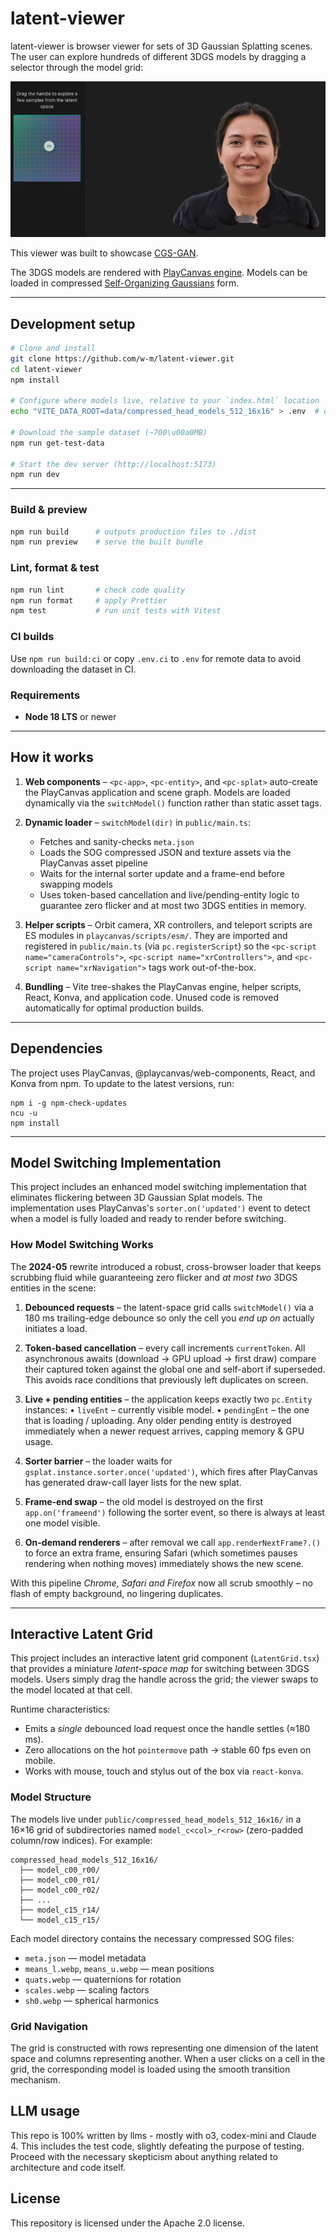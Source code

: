 # latent-viewer

latent-viewer is browser viewer for sets of 3D Gaussian Splatting scenes. The user can explore hundreds of different 3DGS models by dragging a selector through the model grid:

![Demo](latent-viewer-demo.gif)

This viewer was built to showcase [CGS-GAN](https://fraunhoferhhi.github.io/cgs-gan/).

The 3DGS models are rendered with [PlayCanvas engine](https://github.com/playcanvas/engine). Models can be loaded in compressed
[Self-Organizing Gaussians](https://fraunhoferhhi.github.io/Self-Organizing-Gaussians/) form.

---

## Development setup

```bash
# Clone and install
git clone https://github.com/w-m/latent-viewer.git
cd latent-viewer
npm install

# Configure where models live, relative to your `index.html` location
echo "VITE_DATA_ROOT=data/compressed_head_models_512_16x16" > .env  # edit the path if you have your own models

# Download the sample dataset (~700\u00a0MB)
npm run get-test-data

# Start the dev server (http://localhost:5173)
npm run dev
```

---

### Build & preview

```bash
npm run build      # outputs production files to ./dist
npm run preview    # serve the built bundle
```

### Lint, format & test

```bash
npm run lint       # check code quality
npm run format     # apply Prettier
npm test           # run unit tests with Vitest
```

### CI builds

Use `npm run build:ci` or copy `.env.ci` to `.env` for remote data to avoid downloading the dataset in CI.

### Requirements

- **Node 18 LTS** or newer

---

## How it works

1. **Web components** – `<pc-app>`, `<pc-entity>`, and `<pc-splat>` auto-create the PlayCanvas application and scene graph. Models are loaded dynamically via the `switchModel()` function rather than static asset tags.

2. **Dynamic loader** – `switchModel(dir)` in `public/main.ts`:

   - Fetches and sanity-checks `meta.json`
   - Loads the SOG compressed JSON and texture assets via the PlayCanvas asset pipeline
   - Waits for the internal sorter update and a frame-end before swapping models
   - Uses token-based cancellation and live/pending-entity logic to guarantee zero flicker and at most two 3DGS entities in memory.

3. **Helper scripts** – Orbit camera, XR controllers, and teleport scripts are ES modules in `playcanvas/scripts/esm/`. They are imported and registered in `public/main.ts` (via `pc.registerScript`) so the `<pc-script name="cameraControls">`, `<pc-script name="xrControllers">`, and `<pc-script name="xrNavigation">` tags work out-of-the-box.

4. **Bundling** – Vite tree-shakes the PlayCanvas engine, helper scripts, React, Konva, and application code. Unused code is removed automatically for optimal production builds.

---

## Dependencies

The project uses PlayCanvas, @playcanvas/web-components, React, and Konva from npm. To update to the latest versions, run:

```
npm i -g npm-check-updates
ncu -u
npm install
```

---

## Model Switching Implementation

This project includes an enhanced model switching implementation that eliminates flickering between 3D Gaussian Splat models. The implementation uses PlayCanvas's `sorter.on('updated')` event to detect when a model is fully loaded and ready to render before switching.

### How Model Switching Works

The **2024-05** rewrite introduced a robust, cross-browser loader that keeps
scrubbing fluid while guaranteeing zero flicker and _at most two_ 3DGS
entities in the scene:

1. **Debounced requests** – the latent-space grid calls `switchModel()` via a
   180 ms trailing-edge debounce so only the cell you _end up on_ actually
   initiates a load.

2. **Token-based cancellation** – every call increments `currentToken`. All
   asynchronous awaits (download → GPU upload → first draw) compare their
   captured token against the global one and self-abort if superseded. This
   avoids race conditions that previously left duplicates on screen.

3. **Live + pending entities** – the application keeps exactly two
   `pc.Entity` instances:
   • `liveEnt` – currently visible model.
   • `pendingEnt` – the one that is loading / uploading.
   Any older pending entity is destroyed immediately when a newer request
   arrives, capping memory & GPU usage.

4. **Sorter barrier** – the loader waits for
   `gsplat.instance.sorter.once('updated')`, which fires after PlayCanvas has
   generated draw-call layer lists for the new splat.

5. **Frame-end swap** – the old model is destroyed on the first `app.on('frameend')`
   following the sorter event, so there is always at least one model visible.

6. **On-demand renderers** – after removal we call
   `app.renderNextFrame?.()` to force an extra frame, ensuring Safari (which
   sometimes pauses rendering when nothing moves) immediately shows the new
   scene.

With this pipeline _Chrome, Safari and Firefox_ now all scrub smoothly – no
flash of empty background, no lingering duplicates.

---

## Interactive Latent Grid

This project includes an interactive latent grid component (`LatentGrid.tsx`)
that provides a miniature _latent-space map_ for switching between 3DGS models.
Users simply drag the handle across the grid; the viewer swaps
to the model located at that cell.

Runtime characteristics:

- Emits a _single_ debounced load request once the handle settles (≈180 ms).
- Zero allocations on the hot `pointermove` path → stable 60 fps even on
  mobile.
- Works with mouse, touch and stylus out of the box via `react-konva`.

### Model Structure

The models live under `public/compressed_head_models_512_16x16/` in a 16×16 grid of subdirectories named `model_c<col>_r<row>` (zero-padded column/row indices). For example:

```
compressed_head_models_512_16x16/
  ├── model_c00_r00/
  ├── model_c00_r01/
  ├── model_c00_r02/
  ├── ...
  ├── model_c15_r14/
  └── model_c15_r15/
```

Each model directory contains the necessary compressed SOG files:

- `meta.json` — model metadata
- `means_l.webp`, `means_u.webp` — mean positions
- `quats.webp` — quaternions for rotation
- `scales.webp` — scaling factors
- `sh0.webp` — spherical harmonics

### Grid Navigation

The grid is constructed with rows representing one dimension of the latent space and columns representing another. When a user clicks on a cell in the grid, the corresponding model is loaded using the smooth transition mechanism.

## LLM usage

This repo is 100% written by llms - mostly with o3, codex-mini and Claude 4. This includes the test code, slightly defeating the purpose of testing. Proceed with the necessary skepticism about anything related to architecture and code itself.

## License

This repository is licensed under the Apache 2.0 license.
